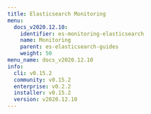 ```yaml
---
title: Elasticsearch Monitoring
menu:
  docs_v2020.12.10:
    identifier: es-monitoring-elasticsearch
    name: Monitoring
    parent: es-elasticsearch-guides
    weight: 50
menu_name: docs_v2020.12.10
info:
  cli: v0.15.2
  community: v0.15.2
  enterprise: v0.2.2
  installer: v0.15.2
  version: v2020.12.10
---
```


